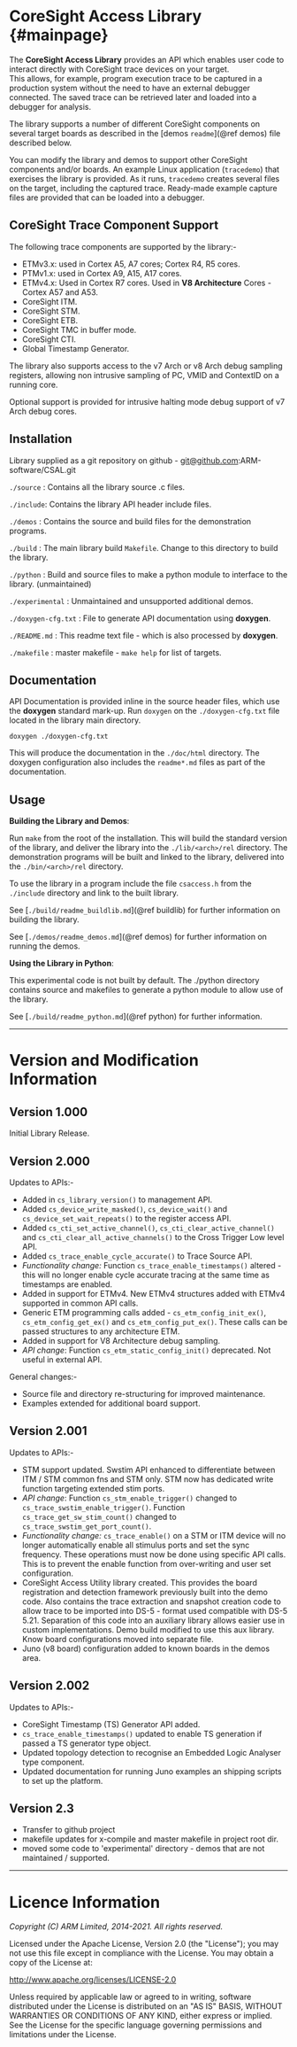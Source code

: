 CoreSight Access Library        {#mainpage}
========================

The __CoreSight Access Library__ provides an API which enables user code to interact directly with CoreSight trace devices on your target.  
This allows, for example, program execution trace to be captured in a production system without the need to 
have an external debugger connected.  The saved trace can be retrieved later and loaded into a debugger for analysis.  

The library supports a number of different CoreSight components on several target boards as described in the 
[demos `readme`](@ref demos) file described below. 
  
You can modify the library and demos to support other CoreSight components and/or boards.  An example Linux application 
(`tracedemo`) that exercises the library is provided.  As it runs, `tracedemo` creates several files on the target, 
including the captured trace. Ready-made example capture files are provided that can be loaded into a debugger.

CoreSight Trace Component Support
---------------------------------

The following trace components are supported by the library:-

- ETMv3.x: used in Cortex A5, A7 cores; Cortex R4, R5 cores.
- PTMv1.x: used in Cortex A9, A15, A17 cores.
- ETMv4.x: Used in Cortex R7 cores.
  Used in **V8 Architecture** Cores - Cortex A57 and A53.
- CoreSight ITM.
- CoreSight STM.
- CoreSight ETB.
- CoreSight TMC in buffer mode.
- CoreSight CTI.
- Global Timestamp Generator.

The library also supports access to the v7 Arch or v8 Arch debug sampling registers,
allowing non intrusive sampling of PC, VMID and ContextID on a running core.

Optional support is provided for intrusive halting mode debug support of v7 Arch debug cores.

Installation
------------

Library supplied as a git repository on github - git@github.com:ARM-software/CSAL.git

`./source` : Contains all the library source .c files.

`./include`: Contains the library API header include files.

`./demos`  : Contains the source and build files for the demonstration programs.

`./build`  : The main library build `Makefile`. Change to this directory to build the library.

`./python` : Build and source files to make a python module to interface to the library. (unmaintained)

`./experimental` : Unmaintained and unsupported additional demos.

`./doxygen-cfg.txt` : File to generate API documentation using __doxygen__.

`./README.md` : This readme text file - which is also processed by __doxygen__.

`./makefile`  : master makefile - `make help` for list of targets.


Documentation
-------------

API Documentation is provided inline in the source header files, which use the __doxygen__ standard mark-up.
Run `doxygen` on the `./doxygen-cfg.txt` file located in the library main directory.

    doxygen ./doxygen-cfg.txt

This will produce the documentation in the `./doc/html` directory. The doxygen configuration also includes
the `readme*.md` files as part of the documentation.

Usage
-----

__Building the Library and Demos__:

Run `make` from the root of the installation. This will build the standard version of the library,
and deliver the library into the `./lib/<arch>/rel` directory. The demonstration programs will be
built and linked to the library, delivered into the `./bin/<arch>/rel` directory. 

To use the library in a program include the file `csaccess.h` from the `./include` directory and
link to the built library. 

See [`./build/readme_buildlib.md`](@ref buildlib) for further information on building the library.

See [`./demos/readme_demos.md`](@ref demos) for further information on running the demos.

__Using the Library in Python__:

This experimental code is not built by default.
The ./python directory contains source and makefiles to generate a python module to allow
use of the library. 

See [`./build/readme_python.md`](@ref python) for further information.

------------------------------------

Version and Modification Information
====================================

Version 1.000
-------------

Initial Library Release.

Version 2.000
-------------

Updates to APIs:-
- Added in `cs_library_version()` to management API.
- Added `cs_device_write_masked()`, `cs_device_wait()` and `cs_device_set_wait_repeats()` to the 
  register access API.
- Added `cs_cti_set_active_channel()`, `cs_cti_clear_active_channel()` and `cs_cti_clear_all_active_channels()`
  to the Cross Trigger Low level API.
- Added `cs_trace_enable_cycle_accurate()` to Trace Source API. 
- _Functionality change:_ Function `cs_trace_enable_timestamps()` altered - this will no longer enable cycle accurate 
  tracing at the same time as timestamps are enabled.
- Added in support for ETMv4. New ETMv4 structures added with ETMv4 supported in common API calls.
- Generic ETM programming calls added - `cs_etm_config_init_ex()`, `cs_etm_config_get_ex()` and `cs_etm_config_put_ex()`. 
  These calls can be passed structures to any architecture ETM. 
- Added in support for V8 Architecture debug sampling. 
- _API change_: Function `cs_etm_static_config_init()` deprecated. Not useful in external API.
  
General changes:-
- Source file and directory re-structuring for improved maintenance.
- Examples extended for additional board support. 


Version 2.001
-------------

Updates to APIs:-
- STM support updated. Swstim API enhanced to differentiate between ITM / STM common fns and STM only.
  STM now has dedicated write function targeting extended stim ports.
- _API change_: Function `cs_stm_enable_trigger()` changed to `cs_trace_swstim_enable_trigger()`.
  Function `cs_trace_get_sw_stim_count()` changed to `cs_trace_swstim_get_port_count()`.
- _Functionality change:_ `cs_trace_enable()` on a STM or ITM device will no longer automatically
  enable all stimulus ports and set the sync frequency. These operations must now be done using
  specific API calls. This is to prevent the enable function from over-writing and user set configuration.  
- CoreSight Access Utility library created. This provides the board registration and detection framework
  previously built into the demo code. Also contains the trace extraction and snapshot creation code 
  to allow trace to be imported into DS-5 - format used compatible with DS-5 5.21.  Separation of this code 
  into an auxiliary library allows easier use in custom implementations. 
  Demo build modified to use this aux library. Know board configurations moved into separate file.
- Juno (v8 board) configuration added to known boards in the demos area.


Version 2.002
-------------
Updates to APIs:-
- CoreSight Timestamp (TS) Generator API added.
- `cs_trace_enable_timestamps()` updated to enable TS generation if passed a TS generator type object.
- Updated topology detection to recognise an Embedded Logic Analyser type component.
- Updated documentation for running Juno examples an shipping scripts to set up the platform.

Version 2.3
-------------
- Transfer to github project
- makefile updates for x-compile and master makefile in project root dir.
- moved some code to 'experimental' directory - demos that are not maintained / supported. 

------------------------------------

Licence Information
===================

*Copyright (C) ARM Limited, 2014-2021. All rights reserved.*

Licensed under the Apache License, Version 2.0 (the "License");
you may not use this file except in compliance with the License.
You may obtain a copy of the License at:
 
http://www.apache.org/licenses/LICENSE-2.0

Unless required by applicable law or agreed to in writing, software
distributed under the License is distributed on an "AS IS" BASIS,
WITHOUT WARRANTIES OR CONDITIONS OF ANY KIND, either express or implied.
See the License for the specific language governing permissions and
limitations under the License.
